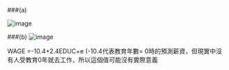 ###(a)

![image](https://github.com/user-attachments/assets/88e9e558-6181-4a7e-af23-a83661624f4d)


###(b)
![image](https://github.com/user-attachments/assets/b019d6e3-fa48-4e78-be68-1ee95ac9a63d)


WAGE =-10.4+2.4EDUC+e   (-10.4代表教育年數= 0時的預測薪資，但現實中沒有人受教育0年就去工作，所以這個值可能沒有實際意義

